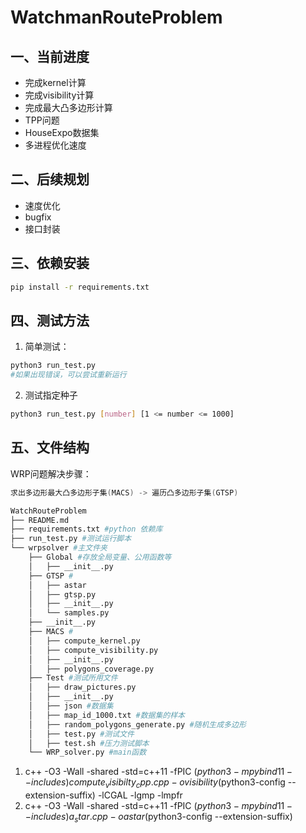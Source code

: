 # WatchmanRouteProblem
## 一、当前进度
- 完成kernel计算
- 完成visibility计算
- 完成最大凸多边形计算
- TPP问题
- HouseExpo数据集
- 多进程优化速度
## 二、后续规划
- 速度优化
- bugfix
- 接口封装

## 三、依赖安装
```bash
pip install -r requirements.txt
```

## 四、测试方法

1. 简单测试：
```bash
python3 run_test.py 
#如果出现错误，可以尝试重新运行
```
2. 测试指定种子
```bash
python3 run_test.py [number] [1 <= number <= 1000]
```

## 五、文件结构

WRP问题解决步骤：

```c
求出多边形最大凸多边形子集(MACS) -> 遍历凸多边形子集(GTSP)
```

```bash
WatchRouteProblem
├── README.md 
├── requirements.txt #python 依赖库
├── run_test.py #测试运行脚本
└── wrpsolver #主文件夹
    ├── Global #存放全局变量、公用函数等
    │   ├── __init__.py
    ├── GTSP #
    │   ├── astar
    │   ├── gtsp.py
    │   ├── __init__.py
    │   └── samples.py
    ├── __init__.py
    ├── MACS #
    │   ├── compute_kernel.py
    │   ├── compute_visibility.py
    │   ├── __init__.py
    │   ├── polygons_coverage.py
    ├── Test #测试所用文件
    │   ├── draw_pictures.py
    │   ├── __init__.py
    │   ├── json #数据集
    │   ├── map_id_1000.txt #数据集的样本
    │   ├── random_polygons_generate.py #随机生成多边形
    │   ├── test.py #测试文件
    │   ├── test.sh #压力测试脚本
    └── WRP_solver.py #main函数
```


1. c++ -O3 -Wall -shared -std=c++11 -fPIC $(python3 -m pybind11 --includes) compute_visibilty_cpp.cpp -o visibility$(python3-config --extension-suffix) -lCGAL -lgmp -lmpfr
2. c++ -O3 -Wall -shared -std=c++11 -fPIC $(python3 -m pybind11 --includes) a_star.cpp -o astar$(python3-config --extension-suffix)
